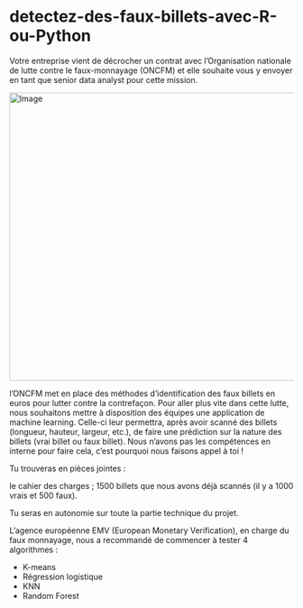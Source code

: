 # detectez-des-faux-billets-avec-R-ou-Python
Votre entreprise vient de décrocher un contrat avec l’Organisation nationale de lutte contre le faux-monnayage (ONCFM) et elle souhaite vous y envoyer en tant que senior data analyst pour cette mission.

<img width="511" alt="Image" src="https://github.com/user-attachments/assets/321ecda5-1441-4ba3-9e7e-9b42566fd8b3" />

l’ONCFM met en place des méthodes d’identification des faux billets en euros pour lutter contre la contrefaçon. Pour aller plus vite dans cette lutte, nous souhaitons mettre à disposition des équipes une application de machine learning. Celle-ci leur permettra, après avoir scanné des billets (longueur, hauteur, largeur, etc.), de faire une prédiction sur la nature des billets (vrai billet ou faux billet). Nous n’avons pas les compétences en interne pour faire cela, c’est pourquoi nous faisons appel à toi !


Tu trouveras en pièces jointes : 

le cahier des charges ;
1500 billets que nous avons déjà scannés (il y a 1000 vrais et 500 faux). 

Tu seras en autonomie sur toute la partie technique du projet. 


L’agence européenne EMV (European Monetary Verification), en charge du faux monnayage, nous a recommandé de commencer à tester 4 algorithmes :

- K-means
- Régression logistique
- KNN
- Random Forest
